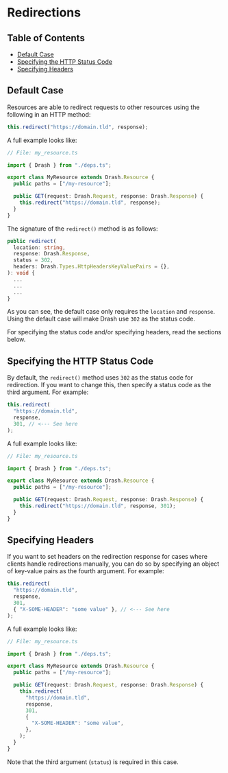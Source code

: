 # Redirections

## Table of Contents

- [Default Case](#default-case)
- [Specifying the HTTP Status Code](#specifying-the-http-status-code)
- [Specifying Headers](#specifying-headers)

## Default Case

Resources are able to redirect requests to other resources using the following
in an HTTP method:

```typescript
this.redirect("https://domain.tld", response);
```

A full example looks like:

```typescript
// File: my_resource.ts

import { Drash } from "./deps.ts";

export class MyResource extends Drash.Resource {
  public paths = ["/my-resource"];

  public GET(request: Drash.Request, response: Drash.Response) {
    this.redirect("https://domain.tld", response);
  }
}
```

The signature of the `redirect()` method is as follows:

```typescript
public redirect(
  location: string,
  response: Drash.Response,
  status = 302,
  headers: Drash.Types.HttpHeadersKeyValuePairs = {},
): void {
  ...
  ...
  ...
}
```

As you can see, the default case only requires the `location` and `response`.
Using the default case will make Drash use `302` as the status code.

For specifying the status code and/or specifying headers, read the sections
below.

## Specifying the HTTP Status Code

By default, the `redirect()` method uses `302` as the status code for
redirection. If you want to change this, then specify a status code as the third
argument. For example:

```typescript
this.redirect(
  "https://domain.tld",
  response,
  301, // <--- See here
);
```

A full example looks like:

```typescript
// File: my_resource.ts

import { Drash } from "./deps.ts";

export class MyResource extends Drash.Resource {
  public paths = ["/my-resource"];

  public GET(request: Drash.Request, response: Drash.Response) {
    this.redirect("https://domain.tld", response, 301);
  }
}
```

## Specifying Headers

If you want to set headers on the redirection response for cases where clients
handle redirections manually, you can do so by specifying an object of key-value
pairs as the fourth argument. For example:

```typescript
this.redirect(
  "https://domain.tld",
  response,
  301,
  { "X-SOME-HEADER": "some value" }, // <--- See here
);
```

A full example looks like:

```typescript
// File: my_resource.ts

import { Drash } from "./deps.ts";

export class MyResource extends Drash.Resource {
  public paths = ["/my-resource"];

  public GET(request: Drash.Request, response: Drash.Response) {
    this.redirect(
      "https://domain.tld",
      response,
      301,
      {
        "X-SOME-HEADER": "some value",
      },
    );
  }
}
```

Note that the third argument (`status`) is required in this case.
